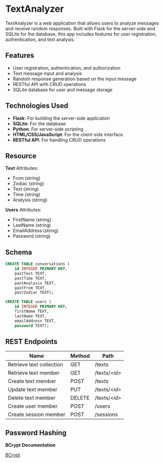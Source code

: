 # TextAnalyzer
TextAnalyzer is a web application that allows users to analyze messages and receive random responses. Built with Flask for the server-side and SQLite for the database, this app includes features for user registration, authentication, and text analysis.

## Features
- User registration, authentication, and authorization
- Text message input and analysis
- Random response generation based on the input message
- RESTful API with CRUD operations
- SQLite database for user and message storage

## Technologies Used
- **Flask**: For building the server-side application
- **SQLite**: For the database
- **Python**: For server-side scripting
- **HTML/CSS/JavaScript**: For the client-side interface
- **RESTful API**: For handling CRUD operations

## Resource

**Text**
Attributes:
- From (string)
- Zodiac (string)
- Text (string)
- Time (string)
- Analysis (string)

**Users** 
Attributes:
- FirstName (string)
- LastName (string)
- EmailAddress (string)
- Password (string)

## Schema

``` sql 
CREATE TABLE conversations (
    id INTEGER PRIMARY KEY,
    pastText TEXT, 
    pastTime TEXT, 
    pastAnalysis TEXT, 
    pastFrom TEXT, 
    pastZodiac TEXT);

CREATE TABLE users (
    id INTEGER PRIMARY KEY,
    firstName TEXT,
    lastName TEXT,
    emailAddress TEXT,
    password TEXT);
```

## REST Endpoints

Name                           | Method | Path
-------------------------------|--------|----------------
Retrieve text collection       | GET    | /texts
Retrieve text member           | GET    | /texts/*\<id\>*
Create text member             | POST   | /texts
Update text member             | PUT    | /texts/*\<id\>*
Delete text member             | DELETE | /texts/*\<id\>*
Create user member             | POST   | /users
Create session member          | POST   | /sessions

## Password Hashing

**BCrypt Documentation**

[BCrypt](https://passlib.readthedocs.io/en/stable/lib/passlib.hash.bcrypt.html)